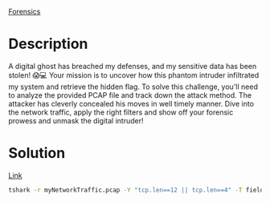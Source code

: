 [Forensics](https://play.picoctf.org/practice/challenge/459?page=2)

# Description
A digital ghost has breached my defenses, and my sensitive data has been stolen! 😱💻 Your mission is to uncover how this phantom intruder infiltrated my system and retrieve the hidden flag. To solve this challenge, you'll need to analyze the provided PCAP file and track down the attack method. The attacker has cleverly concealed his moves in well timely manner. Dive into the network traffic, apply the right filters and show off your forensic prowess and unmask the digital intruder!

# Solution

[Link](https://medium.com/@mustafa-alzaareer/picoctf-2025-forensics-writeup-ff3eb54eeec5)

```sh
tshark -r myNetworkTraffic.pcap -Y "tcp.len==12 || tcp.len==4" -T fields -e frame.time -e tcp.segment_data | sort -k4 | awk '{print $6}' | xxd -p -r | base64 -d
```

